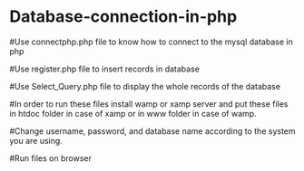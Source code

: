 # Database-connection-in-php

#Use connectphp.php file to know how to connect to the mysql database in php

#Use register.php file to insert records in database

#Use Select_Query.php file to display the whole records of the database

#In order to run these files install wamp or xamp server and put these files 
in htdoc folder in case of xamp or in www folder in case of wamp.

#Change username, password, and database name according to the system you are using.

#Run files on browser
